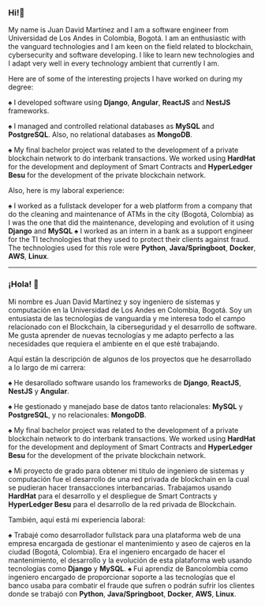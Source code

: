 ### Hi!👋

My name is Juan David Martínez and I am a software engineer from Universidad de Los Andes in Colombia, Bogotá.
I am an enthusiastic with the vanguard technologies and I am keen on the field related to blockchain, cybersecurity and software developing. I like to learn new technologies and I adapt very well in every technology ambient that currently I am.

Here are of some of the interesting projects I have worked on during my degree:

:spades: I developed software using **Django**, **Angular**, **ReactJS** and **NestJS** frameworks.

:spades: I managed and controlled relational databases as **MySQL** and **PostgreSQL**. Also, no relational databases as **MongoDB**.

:spades: My final bachelor project was related to the development of a private blockchain network to do interbank transactions. We worked using **HardHat** for the development and deployment of Smart Contracts and **HyperLedger Besu** for the development of the private blockchain network.   

Also, here is my laboral experience:

:spades: I worked as a fullstack developer for a web platform from a company that do the cleaning and maintenance of ATMs in the city (Bogotá, Colombia) as I was the one that did the maintenance, developing and evolution of it using **Django** and **MySQL**
:spades: I worked as an intern in a bank as a support engineer for the TI technologies that they used to protect their clients against fraud. The technologies used for this role were  **Python**, **Java/Springboot**, **Docker**, **AWS**, **Linux**.

-------------------------------------------------------------------------------------------------------------------------------------------------------------------------------------------

### ¡Hola! 👋


Mi nombre es Juan David Martínez y soy ingeniero de sistemas y computación en la Universidad de Los Andes en Colombia, Bogotá. 
Soy un entusiasta de las tecnologías de vanguardia y me interesa todo el campo relacionado con el 
Blockchain, la ciberseguridad y el desarrollo de software. Me gusta aprender de nuevas tecnologías y me adapto perfecto a las necesidades que requiera el ambiente en el que esté trabajando.

Aquí están la descripción de algunos de los proyectos que he desarrollado a lo largo de mi carrera:

:spades: He desarollado software usando los frameworks de **Django**, **ReactJS**, **NestJS** y **Angular**.

:spades: He gestionado y manejado base de datos tanto relacionales: **MySQL** y **PostgreSQL**, y no relacionales: **MongoDB**.

:spades: My final bachelor project was related to the development of a private blockchain network to do interbank transactions. We worked using **HardHat** for the development and deployment of Smart Contracts and **HyperLedger Besu** for the development of the private blockchain network.   

:spades: Mi proyecto de grado para obtener mi titulo de ingeniero de sistemas y computación fue el desarrollo de una red privada de blockchain en la cual se pudieran hacer transacciones interbancarias. Trabajamos usando **HardHat** para el desarrollo y el despliegue de Smart Contracts y **HyperLedger Besu** para el desarrollo de la red privada de Blockchain.

También, aquí está mi experiencia laboral:

:spades: Trabajé como desarrollador fullstack para una plataforma web de una empresa encargada de gestionar el mantenimiento y aseo de cajeros en la ciudad (Bogotá, Colombia). Era el ingeniero encargado de hacer el mantenimiento, el desarrollo y la evolución de esta plataforma web usando tecnologías como **Django** y **MySQL**.
:spades: Fui aprendiz de Bancolombia como ingeniero encargado de proporcionar soporte a las tecnologías que el banco usaba para combatir el fraude que sufren o podrán sufrir los clientes donde se trabajó con **Python**, **Java/Springboot**, **Docker**, **AWS**, **Linux**.
